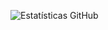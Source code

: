 ![Estatísticas GitHub](https://github-readme-stats.vercel.app/api?username=Nitidez&show_icons=true&theme=tokyonight)
